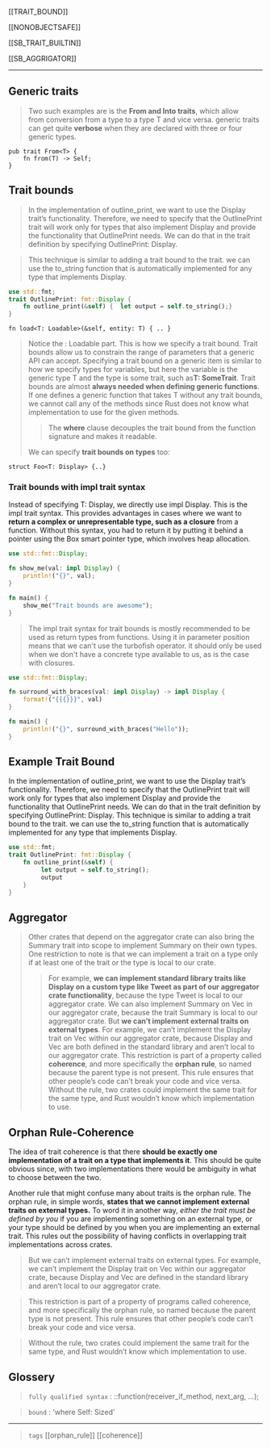 [[TRAIT_BOUND]]

[[NONOBJECTSAFE]]

[[SB_TRAIT_BUILTIN]]

[[SB_AGGRIGATOR]]

---

## Generic traits
> Two such examples are is the **From<T> and Into<T> traits**, which allow from conversion from a type to a type T and vice versa.
> generic traits can get quite **verbose** when they are declared with three or four generic types.

```rust,compile_fail,no_run,ignore
pub trait From<T> {
    fn from(T) -> Self;
}
```

## Trait bounds
> In the implementation of outline_print, we want to use the Display trait’s functionality. Therefore, we need to specify that the OutlinePrint trait will work only for types that also implement Display and provide the functionality that OutlinePrint needs. We can do that in the trait definition by specifying OutlinePrint: Display. 

> This technique is similar to adding a trait bound to the trait.
>we can use the to_string function that is automatically implemented for any type that implements Display.

```rust
use std::fmt;
trait OutlinePrint: fmt::Display {
    fn outline_print(&self) {  let output = self.to_string();}
}
```
>

```rust,compile_fail,no_run,ignore
fn load<T: Loadable>(&self, entity: T) { .. }
```

> Notice the : Loadable part. This is how we specify a trait bound. Trait bounds allow us to constrain the range of parameters that a generic API can accept. Specifying a trait bound on a generic item is similar to how we specify types for variables, but here the variable is the generic type T and the type is some trait, such as**T: SomeTrait**. 
> Trait bounds are almost **always needed when defining generic functions**. If one defines a generic function that takes T without any trait bounds, we cannot call any of the methods since Rust does not know what implementation to use for the given methods.
>> The **where** clause decouples the trait bound from the function signature and makes it readable.
> 
> We can specify **trait bounds on types** too:

```rust,compile_fail,no_run,ignore
struct Foo<T: Display> {..}
```
### Trait bounds with impl trait syntax

Instead of specifying T: Display, we directly use impl Display. This is the impl trait syntax. This provides advantages in cases where we want to **return a complex or unrepresentable type, such as a closure** from a function. Without this syntax, you had to return it by putting it behind a pointer using the Box smart pointer type, which involves heap allocation.

```rust
use std::fmt::Display;

fn show_me(val: impl Display) {
    println!("{}", val);
}

fn main() {
    show_me("Trait bounds are awesome");
}
```

>The impl trait syntax for trait bounds is mostly recommended to be used as return types from functions. Using it in parameter position means that we can't use the turbofish operator. it should only be used when we don't have a concrete type available to us, as is the case with closures.

```rust
use std::fmt::Display;

fn surround_with_braces(val: impl Display) -> impl Display {
    format!("{{{}}}", val)
}

fn main() {
    println!("{}", surround_with_braces("Hello"));
}
```

## Example Trait Bound

In the implementation of outline_print, we want to use the Display trait’s functionality. Therefore, we need to specify that the OutlinePrint trait will work only for types that also implement Display and provide the functionality that OutlinePrint needs. We can do that in the trait definition by specifying OutlinePrint: Display. 
This technique is similar to adding a trait bound to the trait.
we can use the to_string function that is automatically implemented for any type that implements Display.

```rust
use std::fmt;
trait OutlinePrint: fmt::Display {
    fn outline_print(&self) { 
         let output = self.to_string();
         output
    }
}
```

## Aggregator
> Other crates that depend on the aggregator crate can also bring the Summary trait into scope to implement Summary on their own types. One restriction to note is that we can implement a trait on a type only if at least one of the trait or the type is local to our crate.
> > For example, **we can implement standard library traits like Display on a custom type like Tweet as part of our aggregator crate functionality**, because the type Tweet is local to our aggregator crate. We can also implement Summary on Vec<T> in our aggregator crate, because the trait Summary is local to our aggregator crate.
> > But **we can’t implement external traits on external types**. For example, we can’t implement the Display trait on Vec<T> within our aggregator crate, because Display and Vec<T> are both defined in the standard library and aren’t local to our aggregator crate. 
> This restriction is part of a property called **coherence**, and more specifically the **orphan rule**, so named because the parent type is not present. This rule ensures that other people’s code can’t break your code and vice versa. 
> Without the rule, two crates could implement the same trait for the same type, and Rust wouldn’t know which implementation to use.

## Orphan Rule-Coherence
The idea of trait coherence is that there **should be exactly one implementation of a trait on a type that implements it**. This should be quite obvious since, with two implementations there would be ambiguity in what to choose between the two.

Another rule that might confuse many about traits is the orphan rule. The orphan rule, in simple words, **states that we cannot implement external traits on external types.**
To word it in another way, *either the trait must be defined by you* if you are implementing something on an external type, or your type should be defined by you when you are implementing an external trait. This rules out the possibility of having conflicts in overlapping trait implementations across crates.

> But we can’t implement external traits on external types. For example, we can’t implement the Display trait on Vec<T> within our aggregator crate, because Display and Vec<T> are defined in the standard library and aren’t local to our aggregator crate.

> This restriction is part of a property of programs called coherence, and more specifically the orphan rule, so named because the parent type is not present. This rule ensures that other people’s code can’t break your code and vice versa. 

> Without the rule, two crates could implement the same trait for the same type, and Rust wouldn’t know which implementation to use.

## Glossery

> `fully qualified syntax` : <Type as Trait>::function(receiver_if_method, next_arg, ...);

> `bound`  : 'where Self: Sized'


---

> `tags` [[orphan_rule]] [[coherence]]
